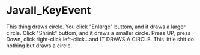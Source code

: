 # JavaII_KeyEvent
This thing draws circle.
You click "Enlarge" buttom, and it draws a larger circle.
Click "Shrink" buttom, and it draws a smaller circle.
Press UP, press Down, click right-click left-click...and IT DRAWS A CIRCLE.
This little shit do nothing but draws a circle.
